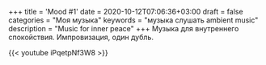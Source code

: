 +++
title = 'Mood #1'
date = 2020-10-12T07:06:36+03:00
draft = false
categories = "Моя музыка"
keywords = "музыка слушать ambient music"
description = "Music for inner peace"
+++
Музыка для внутреннего спокойствия. Импровизация, один дубль.

{{< youtube iPqetpNf3W8 >}}